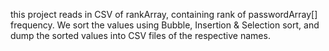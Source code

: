 this project reads in CSV of rankArray, containing rank of passwordArray[]
frequency. We sort the values using Bubble, Insertion & Selection sort, and 
dump the sorted values into CSV files of the respective names. 

